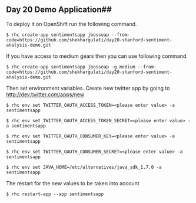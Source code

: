 ## Day 20 Demo Application##

To deploy it on OpenShift run the following command.

```
$ rhc create-app sentimentsapp jbosseap --from-code=https://github.com/shekhargulati/day20-stanford-sentiment-analysis-demo.git
```

If you have access to medium gears then you can use following command.

```
$ rhc create-app sentimentsapp jbosseap -g medium --from-code=https://github.com/shekhargulati/day20-stanford-sentiment-analysis-demo.git
```

Then set environment variables. Create new twitter app by going to http://dev.twitter.com/apps/new

```
$ rhc env set TWITTER_OAUTH_ACCESS_TOKEN=<please enter value> -a sentimentsapp

$ rhc env set TWITTER_OAUTH_ACCESS_TOKEN_SECRET=<please enter value> -a sentimentsapp

$ rhc env set TWITTER_OAUTH_CONSUMER_KEY=<please enter value> -a sentimentsapp

$ rhc env set TWITTER_OAUTH_CONSUMER_SECRET=<please enter value> -a sentimentsapp

$ rhc env set JAVA_HOME=/etc/alternatives/java_sdk_1.7.0 -a sentimentsapp
```

The restart for the new values to be taken into account

```
$ rhc restart-app --app sentimentsapp
```
